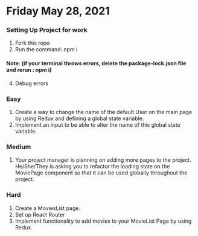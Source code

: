 # Friday May 28, 2021

### Setting Up Project for work
1. Fork this repo
2. Run the command: npm i
#### Note: (if your terminal throws errors, delete the ****package-lock.json**** file and rerun : npm i)
4. Debug errors



### Easy
1. Create a way to change the name of the default User on the main page by using Redux and defining a global state variable.
2. Implement an input to be able to alter the name of this global state variable.

### Medium
1. Your project manager is planning on adding more pages to the project. He/She/They is asking you to refactor 
   the loading state on the MoviePage component so that it can be used globally throughout the project.
   
### Hard
1. Create a MoviesList page.
2. Set up React Router
3. Implement functionality to add movies to your MovieList Page by using Redux.
